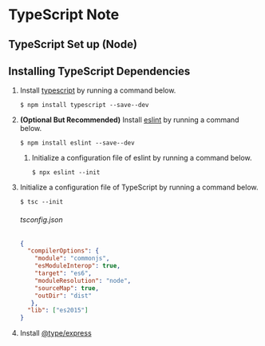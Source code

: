 # TypeScript Note

## TypeScript Set up (Node)

## Installing TypeScript Dependencies
1. Install [typescript](https://www.npmjs.com/package/typescript) by running a command below.
   ```shell
   $ npm install typescript --save--dev
   ```
2. **(Optional But Recommended)** Install [eslint](https://eslint.org/) by running a command below.
   ```shell
   $ npm install eslint --save--dev
   ```
   1. Initialize a configuration file of eslint by running a command below.
      ```
      $ npx eslint --init
      ```
3. Initialize a configuration file of TypeScript by running a command below.
   ```shell
   $ tsc --init
   ```
   
   ###### tsconfig.json
   ```json
   {
     "compilerOptions": {
       "module": "commonjs",
       "esModuleInterop": true,
       "target": "es6",
       "moduleResolution": "node",
       "sourceMap": true,
       "outDir": "dist"
      },
     "lib": ["es2015"]
   }
   ```
4. Install [@type/express]()
